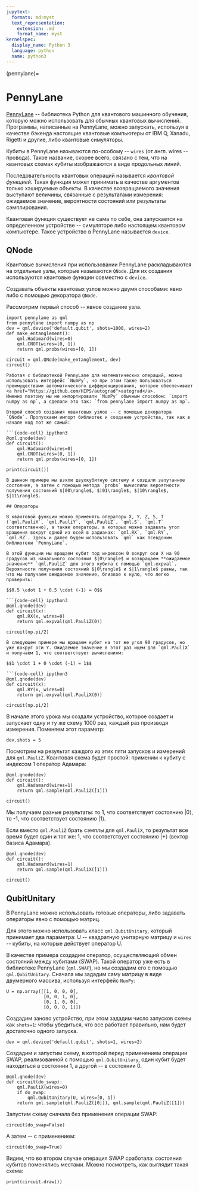 ```yaml
---
jupytext:
  formats: md:myst
  text_representation:
    extension: .md
    format_name: myst
kernelspec:
  display_name: Python 3
  language: python
  name: python3
---
```


(pennylane)=

# PennyLane

[PennyLane](https://pennylane.ai/) -- библиотека Python для квантового машинного обучения, которую можно использовать для обычных квантовых вычислений. Программы, написанные на PennyLane, можно запускать, используя в качестве бэкенда настоящие квантовые компьютеры от IBM Q, Xanadu, Rigetti и другие, либо квантовые симуляторы.

Кубиты в PennyLane называются по-особому -- `wires` (от англ. wires -- провода). Такое название, скорее всего, связано с тем, что на квантовых схемах кубиты изображаются в виде продольных линий.

Последовательность квантовых операций называется _квантовой функцией_. Такая функция может принимать в качестве аргументов только хэшируемые объекты. В качестве возвращаемого значения выступают величины, связанные с результатами измерения: ожидаемое значение, вероятности состояний или результаты сэмплирования.

Квантовая функция существует не сама по себе, она запускается на определенном устройстве -- симуляторе либо настоящем квантовом компьютере. Такое устройство в PennyLane называется `device`.

## QNode

Квантовые вычисления при использовании PennyLane раскладываются на отдельные узлы, которые называются `QNode`. Для их создания используются квантовые функции совместно с `device`.

Создавать объекты квантовых узлов можно двумя способами: явно либо с помощью декоратора `QNode`.

Рассмотрим первый способ -- явное создание узла.

```{code-cell} ipython3
import pennylane as qml
from pennylane import numpy as np
dev = qml.device('default.qubit', shots=1000, wires=2)
def make_entanglement():
    qml.Hadamard(wires=0)
    qml.CNOT(wires=[0, 1])
    return qml.probs(wires=[0, 1])

circuit = qml.QNode(make_entanglement, dev)
circuit()

Работая с библиотекой PennyLane для математических операций, можно использовать интерфейс `NumPy`, но при этом также пользоваться преимуществами автоматического дифференцирования, которое обеспечивает <a href="https://github.com/HIPS/autograd">autograd</a>.
Именно поэтому мы не импортировали `NumPy` обычным способом: `import numpy as np`, а сделали это так: `from pennylane import numpy as np`.

Второй способ создания квантовых узлов -- с помощью декоратора `QNode`. Пропускаем импорт библиотек и создание устройства, так как в начале код тот же самый:

```{code-cell} ipython3
@qml.qnode(dev)
def circuit():
    qml.Hadamard(wires=0)
    qml.CNOT(wires=[0, 1])
    return qml.probs(wires=[0, 1])

print(circuit())

В данном примере мы взяли двухкубитную систему и создали запутанное состояние, а затем с помощью метода `probs` вычислили вероятности получения состояний $|00\rangle$, $|01\rangle$, $|10\rangle$, $|11\rangle$.

## Операторы

В квантовой функции можно применять операторы X, Y, Z, S, T (`qml.PauliX`, `qml.PauliY`, `qml.PauliZ`, `qml.S`, `qml.T` соответственно), а также операторы, в которых можно задавать угол вращения вокруг одной из осей в радианах: `qml.RX`, `qml.RY`, `qml.RZ`. Здесь и далее будем использовать `qml` как псевдоним библиотеки `PennyLane`.

В этой функции мы вращаем кубит под индексом 0 вокруг оси X на 90 градусов из начального состояния $|0\rangle$ и возвращаем **ожидаемое значение** `qml.PauliZ` для этого кубита с помощью `qml.expval`. Вероятности получения состояний $|0\rangle$ и $|1\rangle$ равны, так что мы получаем ожидаемое значение, близкое к нулю, что легко проверить:

$$0.5 \cdot 1 + 0.5 \cdot (-1) = 0$$

```{code-cell} ipython3
@qml.qnode(dev)
def circuit(x):
    qml.RX(x, wires=0)
    return qml.expval(qml.PauliZ(0))

circuit(np.pi/2)

В следующем примере мы вращаем кубит на тот же угол 90 градусов, но уже вокруг оси Y. Ожидаемое значение в этот раз ищем для `qml.PauliX` и получаем 1, что соответствует вычислениям:

$$1 \cdot 1 + 0 \cdot (-1) = 1$$

```{code-cell} ipython3
@qml.qnode(dev)
def circuit(x):
    qml.RY(x, wires=0)
    return qml.expval(qml.PauliX(0))

circuit(np.pi/2)
```

В начале этого урока мы создали устройство, которое создает и запускает одну и ту же схему 1000 раз, каждый раз производя измерения. Поменяем этот параметр:

```{code-cell} ipython3
dev.shots = 5
```

Посмотрим на результат каждого из этих пяти запусков и измерений для `qml.PauliZ`. Квантовая схема будет простой: применим к кубиту с индексом 1 оператор Адамара:

```{code-cell} ipython3
@qml.qnode(dev)
def circuit():
    qml.Hadamard(wires=1)
    return qml.sample(qml.PauliZ([1]))

circuit()
```

Мы получаем разные результаты: то 1, что соответствует состоянию $|0\rangle$, то -1, что соответствует состоянию $|1\rangle$.

Если вместо `qml.PauliZ` брать сэмплы для `qml.PauliX`, то результат все время будет один и тот же: 1, что соответствует состоянию $|+\rangle$ (вектор базиса Адамара).

```{code-cell} ipython3
@qml.qnode(dev)
def circuit():
    qml.Hadamard(wires=1)
    return qml.sample(qml.PauliX([1]))

circuit()
```

## QubitUnitary

В PennyLane можно использовать готовые операторы, либо задавать операторы явно с помощью матриц.

Для этого можно использовать класс `qml.QubitUnitary`, который принимает два параметра: U -- квадратную унитарную матрицу и `wires` -- кубиты, на которые действует оператор U.

В качестве примера создадим оператор, осуществляющий обмен состояний между кубитами (SWAP). Такой оператор уже есть в библиотеке PennyLane (`qml.SWAP`), но мы создадим его с помощью `qml.QubitUnitary`. Сначала мы зададим саму матрицу в виде двумерного массива, используя интерфейс `NumPy`:

```{code-cell} ipython3
U = np.array([[1, 0, 0, 0],
              [0, 0, 1, 0],
              [0, 1, 0, 0],
              [0, 0, 0, 1]])
```

Создадим заново устройство, при этом зададим число запусков схемы как `shots=1`: чтобы убедиться, что все работает правильно, нам будет достаточно одного запуска.


```{code-cell} ipython3
dev = qml.device('default.qubit', shots=1, wires=2)
```

Создадим и запустим схему, в которой перед применением операции SWAP, реализованной с помощью `qml.QubitUnitary`, один кубит будет находиться в состоянии 1, а другой -- в состоянии 0.

```{code-cell} ipython3
@qml.qnode(dev)
def circuit(do_swap):
    qml.PauliX(wires=0)
    if do_swap:
        qml.QubitUnitary(U, wires=[0, 1])
    return qml.sample(qml.PauliZ([0])), qml.sample(qml.PauliZ([1]))
```

Запустим схему сначала без применения операции SWAP:

```{code-cell} ipython3
circuit(do_swap=False)
```

А затем -- с применением:

```{code-cell} ipython3
circuit(do_swap=True)
```

Видим, что во втором случае операция SWAP сработала: состояния кубитов поменялись местами. Можно посмотреть, как выглядит такая схема:

```{code-cell} ipython3
print(circuit.draw())
```

